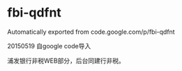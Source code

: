 # fbi-qdfnt
Automatically exported from code.google.com/p/fbi-qdfnt


20150519 自google code导入

浦发银行非税WEB部分，后台同建行非税。

